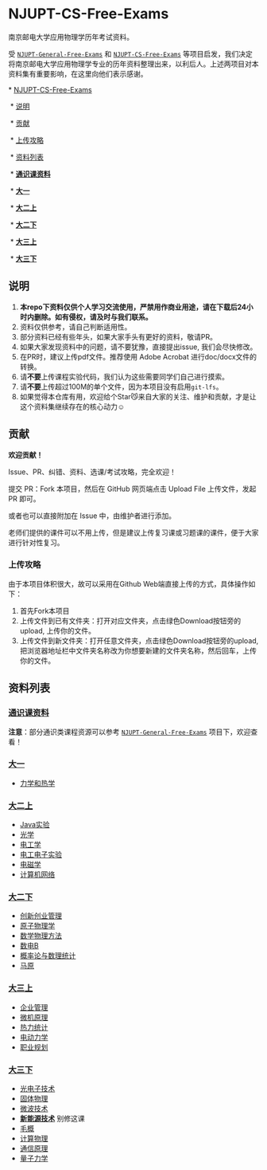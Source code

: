 # NJUPT-CS-Free-Exams

南京邮电大学应用物理学历年考试资料。

受 [`NJUPT-General-Free-Exams`](https://github.com/NJUPTFreeExams/NJUPT-General-Free-Exams) 和 [`NJUPT-CS-Free-Exams`](https://github.com/NJUPTFreeExams/NJUPT-CS-Free-Exams) 等项目启发，我们决定将南京邮电大学应用物理学专业的历年资料整理出来，以利后人。上述两项目对本资料集有重要影响，在这里向他们表示感谢。



   \* [NJUPT-CS-Free-Exams](#njupt-cs-free-exams)

​      \* [说明](#说明)

​      \* [贡献](#贡献)

​         \* [上传攻略](#上传攻略)

​      \* [资料列表](#资料列表)

​         \* [<a href="https://github.com/NJUPTFreeExams/NJUPT-General-Free-Exams"><strong>通识课资料</strong></a>](#通识课资料)

​         \* [<a href="https://github.com/lemoxiao/NJUPT-AP-Free-Exams/tree/master/大一"><strong>大一</strong></a>](#大一)

​         \* [<a href="https://github.com/lemoxiao/NJUPT-AP-Free-Exams/tree/master/大二上"><strong>大二上</strong></a>](#大二上)

​         \* [<a href="https://github.com/lemoxiao/NJUPT-AP-Free-Exams/tree/master/大二下?1563706287070"><strong>大二下</strong></a>](#大二下)

​         \* [<a href="https://github.com/lemoxiao/NJUPT-AP-Free-Exams/tree/master/大三上"><strong>大三上</strong></a>](#大三上)

​         \* [<a href="https://github.com/lemoxiao/NJUPT-AP-Free-Exams/tree/master/大三下"><strong>大三下</strong></a>](#大三下)

## 说明

1. **本repo下资料仅供个人学习交流使用，严禁用作商业用途，请在下载后24小时内删除。如有侵权，请及时与我们联系。**
2. 资料仅供参考，请自己判断适用性。
3. 部分资料已经有些年头，如果大家手头有更好的资料，敬请PR。
4. 如果大家发现资料中的问题，请不要犹豫，直接提出issue, 我们会尽快修改。
5. 在PR时，建议上传pdf文件。推荐使用 Adobe Acrobat 进行doc/docx文件的转换。
6. 请**不要**上传课程实验代码，我们认为这些需要同学们自己进行摸索。
7. 请**不要**上传超过100M的单个文件，因为本项目没有启用`git-lfs`。
8. 如果觉得本仓库有用，欢迎给个Star😼来自大家的关注、维护和贡献，才是让这个资料集继续存在的核心动力☺️

## 贡献

**欢迎贡献！**

Issue、PR、纠错、资料、选课/考试攻略，完全欢迎！

提交 PR：Fork 本项目，然后在 GitHub 网页端点击 Upload File 上传文件，发起 PR 即可。

或者也可以直接附加在 Issue 中，由维护者进行添加。

老师们提供的课件可以不用上传，但是建议上传复习课或习题课的课件，便于大家进行针对性复习。

### 上传攻略

由于本项目体积很大，故可以采用在Github Web端直接上传的方式，具体操作如下：

1. 首先Fork本项目
2. 上传文件到已有文件夹：打开对应文件夹，点击绿色Download按钮旁的upload, 上传你的文件。
3. 上传文件到新文件夹：打开任意文件夹，点击绿色Download按钮旁的upload, 把浏览器地址栏中文件夹名称改为你想要新建的文件夹名称，然后回车，上传你的文件。

## 资料列表
### [**通识课资料**](https://github.com/NJUPTFreeExams/NJUPT-General-Free-Exams)
**注意**：部分通识类课程资源可以参考 [`NJUPT-General-Free-Exams`](https://github.com/NJUPTFreeExams/NJUPT-General-Free-Exams) 项目下，欢迎查看！

### [**大一**](https://github.com/lemoxiao/NJUPT-AP-Free-Exams/tree/master/%E5%A4%A7%E4%B8%80)
-  [力学和热学](https://github.com/lemoxiao/NJUPT-AP-Free-Exams/tree/master/%E5%A4%A7%E4%B8%80/%E5%8A%9B%E7%83%AD)

### [**大二上**](https://github.com/lemoxiao/NJUPT-AP-Free-Exams/tree/master/%E5%A4%A7%E4%BA%8C%E4%B8%8A)
-  [Java实验](https://github.com/lemoxiao/NJUPT-AP-Free-Exams/tree/master/%E5%A4%A7%E4%BA%8C%E4%B8%8A/Java%E5%AE%9E%E9%AA%8C%E5%91%A8/java%E5%AE%9E%E9%AA%8C%E5%91%A8)
-  [光学](https://github.com/lemoxiao/NJUPT-AP-Free-Exams/tree/master/%E5%A4%A7%E4%BA%8C%E4%B8%8A/%E5%85%89%E5%AD%A6)
-  [电工学](https://github.com/lemoxiao/NJUPT-AP-Free-Exams/tree/master/%E5%A4%A7%E4%BA%8C%E4%B8%8A/%E7%94%B5%E5%B7%A5%E5%AD%A6)
-  [电工电子实验](https://github.com/lemoxiao/NJUPT-AP-Free-Exams/tree/master/%E5%A4%A7%E4%BA%8C%E4%B8%8A/%E7%94%B5%E5%B7%A5%E7%94%B5%E5%AD%90)
-  [电磁学](https://github.com/lemoxiao/NJUPT-AP-Free-Exams/tree/master/%E5%A4%A7%E4%BA%8C%E4%B8%8A/%E7%94%B5%E7%A3%81%E5%AD%A6)
-  [计算机网络](https://github.com/lemoxiao/NJUPT-AP-Free-Exams/tree/master/%E5%A4%A7%E4%BA%8C%E4%B8%8A/%E8%AE%A1%E7%AE%97%E7%BD%91%E7%BB%9C)

### [**大二下**](https://github.com/lemoxiao/NJUPT-AP-Free-Exams/tree/master/%E5%A4%A7%E4%BA%8C%E4%B8%8B?1563706287070)
-  [创新创业管理](https://github.com/lemoxiao/NJUPT-AP-Free-Exams/tree/master/%E5%A4%A7%E4%BA%8C%E4%B8%8B/%E5%88%9B%E6%96%B0%E5%88%9B%E4%B8%9A%E7%AE%A1%E7%90%86)
-  [原子物理学](https://github.com/lemoxiao/NJUPT-AP-Free-Exams/tree/master/%E5%A4%A7%E4%BA%8C%E4%B8%8B/%E5%8E%9F%E5%AD%90%E7%89%A9%E7%90%86%E5%AD%A6)
-  [数学物理方法](https://github.com/lemoxiao/NJUPT-AP-Free-Exams/tree/master/%E5%A4%A7%E4%BA%8C%E4%B8%8B/%E6%95%B0%E5%AD%A6%E7%89%A9%E7%90%86%E6%96%B9%E6%B3%95)
-  [数电B](https://github.com/lemoxiao/NJUPT-AP-Free-Exams/tree/master/%E5%A4%A7%E4%BA%8C%E4%B8%8B/%E6%95%B0%E7%94%B5B)
-  [概率论与数理统计](https://github.com/lemoxiao/NJUPT-AP-Free-Exams/tree/master/%E5%A4%A7%E4%BA%8C%E4%B8%8B/%E6%A6%82%E7%8E%87%E8%AE%BA)
-  [马原](https://github.com/lemoxiao/NJUPT-AP-Free-Exams/tree/master/%E5%A4%A7%E4%BA%8C%E4%B8%8B/%E9%A9%AC%E5%8E%9F)

### [**大三上**](https://github.com/lemoxiao/NJUPT-AP-Free-Exams/tree/master/%E5%A4%A7%E4%B8%89%E4%B8%8A)
-  [企业管理](https://github.com/lemoxiao/NJUPT-AP-Free-Exams/tree/master/%E5%A4%A7%E4%B8%89%E4%B8%8A/%E4%BC%81%E4%B8%9A%E7%AE%A1%E7%90%86)
-  [微机原理](https://github.com/lemoxiao/NJUPT-AP-Free-Exams/tree/master/%E5%A4%A7%E4%B8%89%E4%B8%8A/%E5%BE%AE%E6%9C%BA%E5%8E%9F%E7%90%86)
-  [热力统计](https://github.com/lemoxiao/NJUPT-AP-Free-Exams/tree/master/%E5%A4%A7%E4%B8%89%E4%B8%8A/%E7%83%AD%E5%8A%9B%E7%BB%9F%E8%AE%A1)
-  [电动力学](https://github.com/lemoxiao/NJUPT-AP-Free-Exams/tree/master/%E5%A4%A7%E4%B8%89%E4%B8%8A/%E7%94%B5%E5%8A%A8%E5%8A%9B%E5%AD%A6)
-  [职业规划](https://github.com/lemoxiao/NJUPT-AP-Free-Exams/tree/master/%E5%A4%A7%E4%B8%89%E4%B8%8A/%E8%81%8C%E4%B8%9A%E8%A7%84%E5%88%92)

### [**大三下**](https://github.com/lemoxiao/NJUPT-AP-Free-Exams/tree/master/%E5%A4%A7%E4%B8%89%E4%B8%8B)
-  [光电子技术](https://github.com/lemoxiao/NJUPT-AP-Free-Exams/tree/master/%E5%A4%A7%E4%B8%89%E4%B8%8B/%E5%85%89%E7%94%B5%E5%AD%90%E6%8A%80%E6%9C%AF)
-  [固体物理](https://github.com/lemoxiao/NJUPT-AP-Free-Exams/tree/master/%E5%A4%A7%E4%B8%89%E4%B8%8B/%E5%9B%BA%E4%BD%93%E7%89%A9%E7%90%86)
-  [微波技术](https://github.com/lemoxiao/NJUPT-AP-Free-Exams/tree/master/%E5%A4%A7%E4%B8%89%E4%B8%8B/%E5%BE%AE%E6%B3%A2%E6%8A%80%E6%9C%AF)
-  [**新能源技术**]() 别修这课
-  [毛概](https://github.com/lemoxiao/NJUPT-AP-Free-Exams/tree/master/%E5%A4%A7%E4%B8%89%E4%B8%8B/%E6%AF%9B%E6%A6%82)
-  [计算物理](https://github.com/lemoxiao/NJUPT-AP-Free-Exams/tree/master/%E5%A4%A7%E4%B8%89%E4%B8%8B/%E8%AE%A1%E7%AE%97%E7%89%A9%E7%90%86)
-  [通信原理](https://github.com/lemoxiao/NJUPT-AP-Free-Exams/tree/master/%E5%A4%A7%E4%B8%89%E4%B8%8B/%E9%80%9A%E4%BF%A1%E5%8E%9F%E7%90%86)
-  [量子力学](https://github.com/lemoxiao/NJUPT-AP-Free-Exams/tree/master/%E5%A4%A7%E4%B8%89%E4%B8%8B/%E9%87%8F%E5%AD%90%E5%8A%9B%E5%AD%A6)